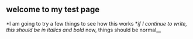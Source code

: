 ## welcome to my test page
*I am going to try a few things to see how this works
**if I continue to write, this should be in italics and bold*
now, things should be normal__
